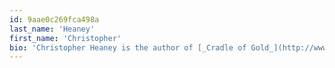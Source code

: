 ```yaml
---
id: 9aae0c269fca498a
last_name: 'Heaney'
first_name: 'Christopher'
bio: 'Christopher Heaney is the author of [_Cradle of Gold_](http://www.amazon.com/exec/obidos/asin/0230112048/ref=nosim/backlist0e-20) (Palgrave Macmillan 2010), a Doctoral Fellow at the University of Texas at Austin, and a co-founder of Backlist.'
---
```

